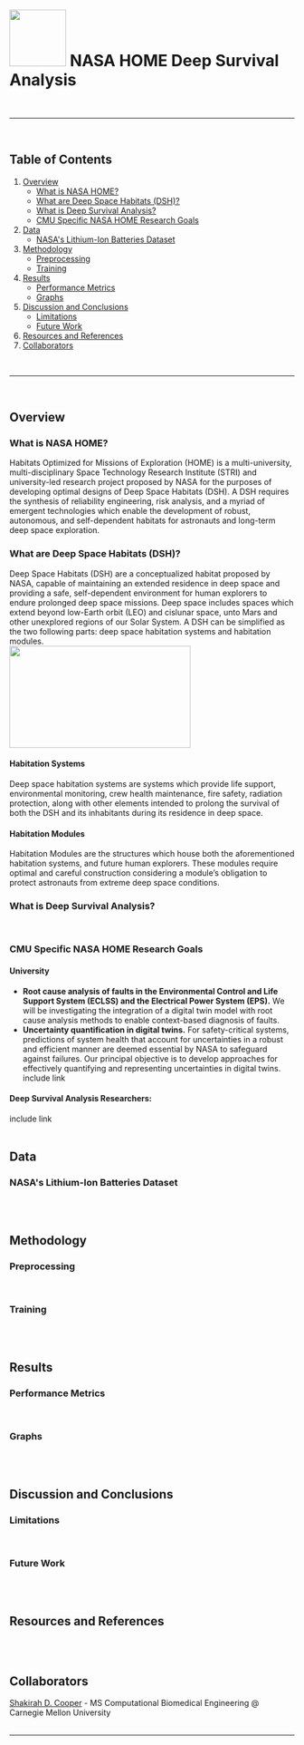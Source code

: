 # <img src="https://drive.google.com/uc?export=view&id=1XoL0DKY9N63l-rIop8PnYnHXGRz_AOfx" width="100" height="100"> NASA HOME Deep Survival Analysis
<br>


***
<br>


## Table of Contents
1. [Overview](#overview)
   * [What is NASA HOME?](#nasa-home)
   * [What are Deep Space Habitats (DSH)?](#dsh)
   * [What is Deep Survival Analysis?](#dsa)
   * [CMU Specific NASA HOME Research Goals](#cmu)
2. [Data](#data)
   * [NASA's Lithium-Ion Batteries Dataset](#li-ion)
3. [Methodology](#method)
   * [Preprocessing](#pre-proc)
   * [Training](#train)
4. [Results](#results)
   * [Performance Metrics](#metrics)
   * [Graphs](#graphs)
5. [Discussion and Conclusions](#disc-cons)
   * [Limitations](#limits)
   * [Future Work](#future)
6. [Resources and References](#res-ref)
7. [Collaborators](#collab)


<br>

***
<br>


<a name = "overview"></a>
## Overview
<a name = "nasa-home"></a>
### What is NASA HOME?
Habitats Optimized for Missions of Exploration (HOME) is a multi-university, multi-disciplinary Space Technology Research Institute (STRI) and university-led research project proposed by NASA for the purposes of developing optimal designs of Deep Space Habitats (DSH). A DSH requires the synthesis of reliability engineering, risk analysis, and a myriad of emergent technologies which enable the development of robust, autonomous, and self-dependent habitats for astronauts and long-term deep space exploration.
<br>

<a name = "dsh"></a>
### What are Deep Space Habitats (DSH)?
Deep Space Habitats (DSH) are a conceptualized habitat proposed by NASA, capable of maintaining an extended residence in deep space and providing a safe, self-dependent environment for human explorers to endure prolonged deep space missions. Deep space includes spaces which extend beyond low-Earth orbit (LEO) and cislunar space, unto Mars and other unexplored regions of our Solar System. A DSH can be simplified as the two following parts: deep space habitation systems and habitation modules.
<br>
<img src="https://drive.google.com/uc?export=view&id=16flpdqapmh1jcujg2csmyAEqBFnsk9hw" width="320" height="180">

#### Habitation Systems
Deep space habitation systems are systems which provide life support, environmental monitoring, crew health maintenance, fire safety, radiation protection, along with other elements intended to prolong the survival of both the DSH and its inhabitants during its residence in deep space. 
#### Habitation Modules
Habitation Modules are the structures which house both the aforementioned habitation systems, and future human explorers. These modules require optimal and careful construction considering a module’s obligation to protect astronauts from extreme deep space conditions.
<br>

<a name = "dsa"></a>
### What is Deep Survival Analysis?
<br>

<a name = "cmu"></a>
### CMU Specific NASA HOME Research Goals
#### University
* <b>Root cause analysis of faults in the Environmental Control and Life Support System (ECLSS) and the Electrical Power System (EPS).</b> We will be investigating the integration of a digital twin model with root cause analysis methods to enable context-based diagnosis of faults.
* <b>Uncertainty quantification in digital twins.</b> For safety-critical systems, predictions of system health that account for uncertainties in a robust and efficient manner are deemed essential by NASA to safeguard against failures. Our principal objective is to develop approaches for effectively quantifying and representing uncertainties in digital twins.
include link
#### Deep Survival Analysis Researchers:
include link
<br><br>


<a name = "data"></a>
## Data
<a name = "li-ion"></a>
### NASA's Lithium-Ion Batteries Dataset
<br><br>


<a name = "method"></a>
## Methodology
<a name = "pre-proc"></a>
### Preprocessing
<br>

<a name = "train"></a>
### Training
<br><br>


<a name = "results"></a>
## Results
<a name = "metrics"></a>
### Performance Metrics
<br>

<a name = "graphs"></a>
### Graphs
<br><br>


<a name = "disc-cons"></a>
## Discussion and Conclusions
<a name = "limits"></a>
### Limitations
<br>

<a name = "future"></a>
### Future Work
<br><br>


<a name = "res-ref"></a>
## Resources and References
<br><br>


<a name = "collab"></a>
## Collaborators
[Shakirah D. Cooper](https://github.com/ArchaePi) - MS Computational Biomedical Engineering @ Carnegie Mellon University
<br><br>


***
